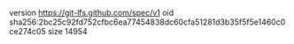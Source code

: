 version https://git-lfs.github.com/spec/v1
oid sha256:2bc25c92fd752cfbc6ea77454838dc60cfa51281d3b35f5f5e1460c0ce274c05
size 14954
